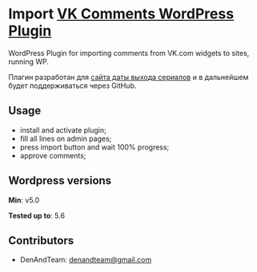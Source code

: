 # Import [VK Comments WordPress Plugin](https://wordpress.org/plugins/import-vk-comments/)

WordPress Plugin for importing comments from VK.com widgets to sites, running WP.

Плагин разработан для [сайта даты выхода сериалов](https://showspy.ru/) и в дальнейшем будет поддерживаться через GitHub.

## Usage

* install and activate plugin;
* fill all lines on admin pages;
* press import button and wait 100% progress;
* approve comments;

## Wordpress versions

**Min**: v5.0

**Tested up to**: 5.6

## Contributors
- DenAndTeam: denandteam@gmail.com